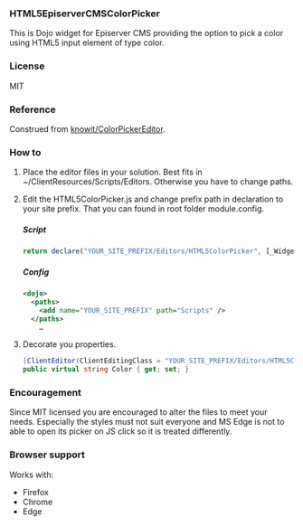 ### HTML5EpiserverCMSColorPicker

This is Dojo widget for Episerver CMS providing the option to pick a color using HTML5 input element of type color.

### License
MIT

### Reference
Construed from [knowit/ColorPickerEditor](https://github.com/knowit/ColorPickerEditor).

### How to

1. Place the editor files in your solution. Best fits in ~/ClientResources/Scripts/Editors. Otherwise you have to change paths.
2. Edit the HTML5ColorPicker.js and change prefix path in declaration to your site prefix. That you can found in root folder module.config.

    ##### Script

    ``` javascript
    return declare("YOUR_SITE_PREFIX/Editors/HTML5ColorPicker", [_Widget, _TemplatedMixin, _CssStateMixin],
     ```
    ##### Config

    ```xml
    <dojo>    
      <paths>
        <add name="YOUR_SITE_PREFIX" path="Scripts" />
      </paths>
        …
    ```
    
3. Decorate you properties.
    ```c#
    [ClientEditor(ClientEditingClass = "YOUR_SITE_PREFIX/Editors/HTML5ColorPicker")]
    public virtual string Color { get; set; }
    ```
### Encouragement

Since MIT licensed you are encouraged to alter the files to meet your needs. Especially the styles must not suit everyone and MS Edge is not to able to open its picker on JS click so it is treated differently.

### Browser support

Works with:
* Firefox
* Chrome
* Edge
